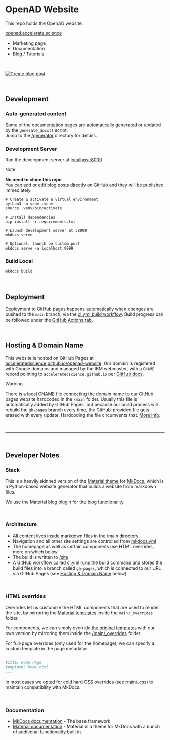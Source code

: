 # OpenAD Website
<!-- Author: moenen.erbuer@ibm.com -->

This repo holds the OpenAD website:

[openad.accelerate.science](https://openad.accelerate.science)

- Marketing page
- Documentation
- Blog / Tutorials

<br>

[![Create blog post](main/_assets/create-post.svg)](README-blog.md)

<br>

## Development

### Auto-generated content

Some of the documentation pages are automatically generated or updated by the `generate_docs()` script.  
Jump to the [/generator](generator#readme) directory for details.

### Development Server

Run the development server at [localhost:8000](http://localhost:8000)

> [!NOTE]
> **No need to clone this repo**  
> You can add or edit blog posts directly on GitHub and they will be published immediately.

```shell
# Create & activate a virtual environment
python3 -m venv .venv
source .venv/bin/activate

# Install dependencies
pip install -r requirements.txt

# Launch development server at :8000
mkdocs serve

# Optional: launch on custom port
mkdocs serve -a localhost:9999
```

### Build Local

```shell
mkdocs build
```

<br>

## Deployment

Deployment to GitHub pages happens automatically when changes are pushed to the `main` branch, via the [ci.yml build workflow](.github/workflows/ci.yml). Build progress can be followed under the [GitHub Actions tab](https://github.com/acceleratedscience/openad-website/actions).

<br>

## Hosting & Domain Name

<!-- Domain name is managed by IBM Webmaster Jerry Liao @jerryliao / jliao [at] ca.ibm.com  -->

This website is hosted on GitHub Pages at [acceleratedscience.github.io/openad-website](https://acceleratedscience.github.io/openad-website). Our domain is registered with Google domains and managed by the IBM webmaster, with a `CNAME` record pointing to `acceleratedscience.github.io` per [GitHub docs](https://docs.github.com/en/pages/configuring-a-custom-domain-for-your-github-pages-site/managing-a-custom-domain-for-your-github-pages-site#configuring-a-subdomain).

> [!WARNING]
> There is a local [CNAME](main/CNAME) file connecting the domain name to our GitHub pages website hardcoded in the `/main` folder. Usually this file is automatically added by GitHub Pages, but because our build process will rebuild the `gh-pages` branch every time, the GitHub-provided file gets erased with every update. Hardcoding the file circumvents that. [More info](https://github.com/mkdocs/mkdocs/issues/1257).

<br>

---

<br>

## Developer Notes

### Stack

This is a heavily skinned version of the [Material theme](https://squidfunk.github.io/mkdocs-material/) for [MkDocs](https://www.mkdocs.org), which is a Python-based website generator that builds a website from markdown files.

We use the Material [blog plugin](https://squidfunk.github.io/mkdocs-material/plugins/blog/) for the blog functionality.

<br>

### Architecture

- All content lives inside markdown files in the [/main](main) directory
- Navigation and all other site settings are controlled from [mkdocs.yml](mkdocs.yml)
- The homepage as well as certain components use HTML overrides, more on which below
- The build is written to [/site](site)
- A GitHub workflow called [ci.yml](.github/workflows/ci.yml) runs the build command and stores the build files into a branch called `gh-pages`, which is connected to our URL via GitHub Pages (see [Hosting & Domain Name](#hosting--domain-name) below)

<br>

### HTML overrides

Overrides let us customize the HTML components that are used to render the site, by mirroring the [Material templates](https://github.com/squidfunk/mkdocs-material/tree/master/src/templates) inside the `main/_overrides` folder.

For components, we can simply override [the original templates]((https://github.com/squidfunk/mkdocs-material/tree/master/src/templates)) with our own version by mirroring them inside the [/main/_overrides](main/_overrides) folder.

For full-page overrides (only used for the homepage), we can specify a custom template in the page metadata:

```markdown
---
title: Home Page
template: home.html
---
```

In most cases we opted for cold hard CSS overrides (see [main/_css](main/_css)) to maintain compatibility with MkDocs.

<br>

### Documentation

- [MkDocs documentation](https://www.mkdocs.org) - The base framework
- [Material documentation](https://squidfunk.github.io/mkdocs-material/) - Material is a theme for MkDocs with a bunch of additional functionality built in.